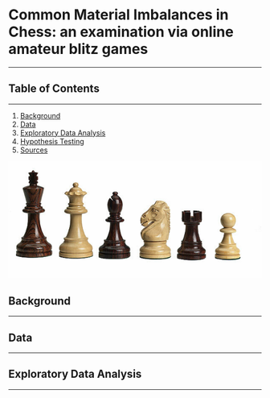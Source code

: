 # Common Material Imbalances in Chess: an examination via online amateur blitz games

_________________________

## Table of Contents
_________________________

1. [Background](#bg)
2. [Data](#data)
3. [Exploratory Data Analysis](#eda)
4. [Hypothesis Testing](#ht)
5. [Sources](#srcs)

<div align="center">
    <img width="1200" src="./images/chesspieces.jpg" alt="chmod Options">
</div>

## Background
_________________________

## Data
_________________________

## Exploratory Data Analysis

_________________________
